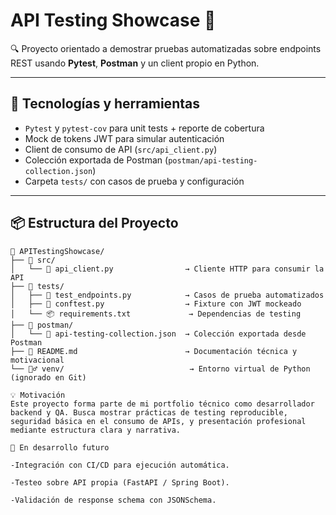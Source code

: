 # API Testing Showcase 🚀

🔍 Proyecto orientado a demostrar pruebas automatizadas sobre endpoints REST usando **Pytest**, **Postman** y un client propio en Python.

---

## 🧰 Tecnologías y herramientas

- `Pytest` y `pytest-cov` para unit tests + reporte de cobertura
- Mock de tokens JWT para simular autenticación
- Client de consumo de API (`src/api_client.py`)
- Colección exportada de Postman (`postman/api-testing-collection.json`)
- Carpeta `tests/` con casos de prueba y configuración

---

## 📦 Estructura del Proyecto

```plaintext
📁 APITestingShowcase/
├── 🧠 src/
│   └── 📄 api_client.py                → Cliente HTTP para consumir la API
├── 🧪 tests/
│   ├── 🧪 test_endpoints.py            → Casos de prueba automatizados
│   ├── 🧪 conftest.py                  → Fixture con JWT mockeado
│   └── 📦 requirements.txt             → Dependencias de testing
├── 🧰 postman/
│   └── 📄 api-testing-collection.json  → Colección exportada desde Postman
├── 📖 README.md                        → Documentación técnica y motivacional
└── 🧙‍♂️ venv/                            → Entorno virtual de Python (ignorado en Git)

💡 Motivación
Este proyecto forma parte de mi portfolio técnico como desarrollador backend y QA. Busca mostrar prácticas de testing reproducible, seguridad básica en el consumo de APIs, y presentación profesional mediante estructura clara y narrativa.

🔐 En desarrollo futuro

-Integración con CI/CD para ejecución automática.

-Testeo sobre API propia (FastAPI / Spring Boot).

-Validación de response schema con JSONSchema.
